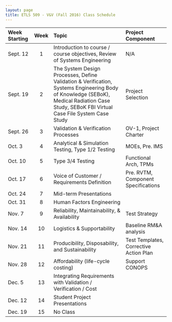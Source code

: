 ```yaml
---
layout: page
title: ETLS 509 - V&V (Fall 2016) Class Schedule
---
```


| Week Starting | Week | Topic                                                                                                                                                                                     | Project Component                      |
|:--------------|:----:|:------------------------------------------------------------------------------------------------------------------------------------------------------------------------------------------|:---------------------------------------|
| Sept. 12      |  1   | Introduction to course / course objectives, Review of Systems Engineering                                                                                                                 | N/A                                    |
| Sept. 19      |  2   | The System Design Processes, Define Validation & Verification, Systems Engineering Body of Knowledge (SEBoK), Medical Radiation Case Study, SEBoK FBI Virtual Case File System Case Study | Project Selection                      |
| Sept. 26      |  3   | Validation & Verification Processes                                                                                                                                                       | OV-1, Project Charter                  |
| Oct. 3        |  4   | Analytical & Simulation Testing, Type 1/2 Testing                                                                                                                                         | MOEs, Pre. IMS                         |
| Oct. 10       |  5   | Type 3/4 Testing                                                                                                                                                                          | Functional Arch, TPMs                  |
| Oct. 17       |  6   | Voice of Customer / Requirements Definition                                                                                                                                               | Pre. RVTM, Component Specifications    |
| Oct. 24       |  7   | Mid-term Presentations                                                                                                                                                                    |                                        |
| Oct. 31       |  8   | Human Factors Engineering                                                                                                                                                                 |                                        |
| Nov. 7        |  9   | Reliability, Maintainability, & Availability                                                                                                                                              | Test Strategy                          |
| Nov. 14       |  10  | Logistics & Supportability                                                                                                                                                                | Baseline RM&A analysis                 |
| Nov. 21       |  11  | Producibility, Disposability, and Sustainability                                                                                                                                          | Test Templates, Corrective Action Plan |
| Nov. 28       |  12  | Affordability (life-cycle costing)                                                                                                                                                        | Support CONOPS                         |
| Dec. 5        |  13  | Integrating Requirements with Validation / Verification / Cost                                                                                                                            |                                        |
| Dec. 12       |  14  | Student Project Presentations                                                                                                                                                             |                                        |
| Dec. 19       |  15  | No Class                                                                                                                                                                                  |                                        |
